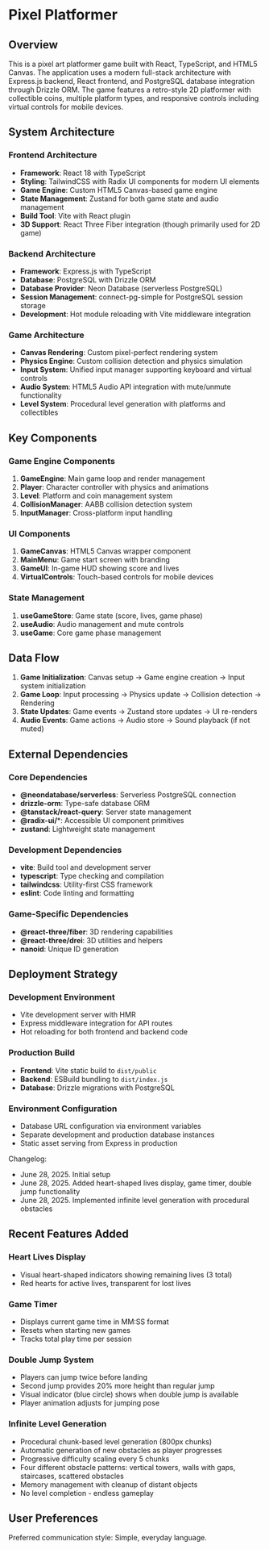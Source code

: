 # Pixel Platformer

## Overview

This is a pixel art platformer game built with React, TypeScript, and HTML5 Canvas. The application uses a modern full-stack architecture with Express.js backend, React frontend, and PostgreSQL database integration through Drizzle ORM. The game features a retro-style 2D platformer with collectible coins, multiple platform types, and responsive controls including virtual controls for mobile devices.

## System Architecture

### Frontend Architecture
- **Framework**: React 18 with TypeScript
- **Styling**: TailwindCSS with Radix UI components for modern UI elements
- **Game Engine**: Custom HTML5 Canvas-based game engine
- **State Management**: Zustand for both game state and audio management
- **Build Tool**: Vite with React plugin
- **3D Support**: React Three Fiber integration (though primarily used for 2D game)

### Backend Architecture
- **Framework**: Express.js with TypeScript
- **Database**: PostgreSQL with Drizzle ORM
- **Database Provider**: Neon Database (serverless PostgreSQL)
- **Session Management**: connect-pg-simple for PostgreSQL session storage
- **Development**: Hot module reloading with Vite middleware integration

### Game Architecture
- **Canvas Rendering**: Custom pixel-perfect rendering system
- **Physics Engine**: Custom collision detection and physics simulation
- **Input System**: Unified input manager supporting keyboard and virtual controls
- **Audio System**: HTML5 Audio API integration with mute/unmute functionality
- **Level System**: Procedural level generation with platforms and collectibles

## Key Components

### Game Engine Components
1. **GameEngine**: Main game loop and render management
2. **Player**: Character controller with physics and animations
3. **Level**: Platform and coin management system
4. **CollisionManager**: AABB collision detection system
5. **InputManager**: Cross-platform input handling

### UI Components
1. **GameCanvas**: HTML5 Canvas wrapper component
2. **MainMenu**: Game start screen with branding
3. **GameUI**: In-game HUD showing score and lives
4. **VirtualControls**: Touch-based controls for mobile devices

### State Management
1. **useGameStore**: Game state (score, lives, game phase)
2. **useAudio**: Audio management and mute controls
3. **useGame**: Core game phase management

## Data Flow

1. **Game Initialization**: Canvas setup → Game engine creation → Input system initialization
2. **Game Loop**: Input processing → Physics update → Collision detection → Rendering
3. **State Updates**: Game events → Zustand store updates → UI re-renders
4. **Audio Events**: Game actions → Audio store → Sound playback (if not muted)

## External Dependencies

### Core Dependencies
- **@neondatabase/serverless**: Serverless PostgreSQL connection
- **drizzle-orm**: Type-safe database ORM
- **@tanstack/react-query**: Server state management
- **@radix-ui/***: Accessible UI component primitives
- **zustand**: Lightweight state management

### Development Dependencies
- **vite**: Build tool and development server
- **typescript**: Type checking and compilation
- **tailwindcss**: Utility-first CSS framework
- **eslint**: Code linting and formatting

### Game-Specific Dependencies
- **@react-three/fiber**: 3D rendering capabilities
- **@react-three/drei**: 3D utilities and helpers
- **nanoid**: Unique ID generation

## Deployment Strategy

### Development Environment
- Vite development server with HMR
- Express middleware integration for API routes
- Hot reloading for both frontend and backend code

### Production Build
- **Frontend**: Vite static build to `dist/public`
- **Backend**: ESBuild bundling to `dist/index.js`
- **Database**: Drizzle migrations with PostgreSQL

### Environment Configuration
- Database URL configuration via environment variables
- Separate development and production database instances
- Static asset serving from Express in production

Changelog:
- June 28, 2025. Initial setup
- June 28, 2025. Added heart-shaped lives display, game timer, double jump functionality
- June 28, 2025. Implemented infinite level generation with procedural obstacles

## Recent Features Added

### Heart Lives Display
- Visual heart-shaped indicators showing remaining lives (3 total)
- Red hearts for active lives, transparent for lost lives

### Game Timer
- Displays current game time in MM:SS format
- Resets when starting new games
- Tracks total play time per session

### Double Jump System
- Players can jump twice before landing
- Second jump provides 20% more height than regular jump
- Visual indicator (blue circle) shows when double jump is available
- Player animation adjusts for jumping pose

### Infinite Level Generation
- Procedural chunk-based level generation (800px chunks)
- Automatic generation of new obstacles as player progresses
- Progressive difficulty scaling every 5 chunks
- Four different obstacle patterns: vertical towers, walls with gaps, staircases, scattered obstacles
- Memory management with cleanup of distant objects
- No level completion - endless gameplay

## User Preferences

Preferred communication style: Simple, everyday language.